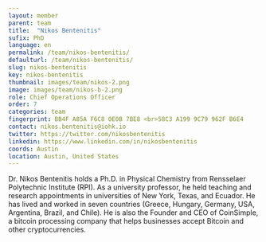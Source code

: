 ```yaml
---
layout: member
parent: team
title:  "Nikos Bentenitis"
sufix: PhD
language: en
permalink: /team/nikos-bentenitis/
defaulturl: /team/nikos-bentenitis/
slug: nikos-bentenitis
key: nikos-bentenitis
thumbnail: images/team/nikos-2.png
image: images/team/nikos-b-2.png
role: Chief Operations Officer
order: 7
categories: team
fingerprint: BB4F A85A F6C8 0E0B 7BE8 <br>58C3 A199 9C79 962F B6E4
contact: nikos.bentenitis@iohk.io
twitter: https://twitter.com/nikosbentenitis
linkedin: https://www.linkedin.com/in/nikosbentenitis
coords: Austin
location: Austin, United States
---
```

Dr. Nikos Bentenitis holds a Ph.D. in Physical Chemistry from Rensselaer Polytechnic Institute (RPI). As a university professor, he held teaching and research appointments in universities of New York, Texas, and Ecuador. He has lived and worked in seven countries (Greece, Hungary, Germany, USA, Argentina, Brazil, and Chile). He is also the Founder and CEO of CoinSimple, a bitcoin processing company that helps businesses accept Bitcoin and other cryptocurrencies.
